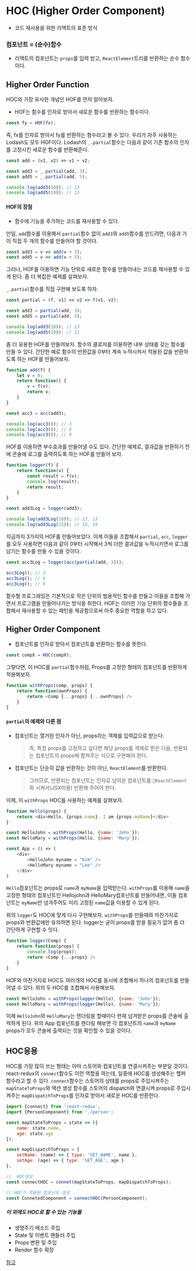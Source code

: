 # HOC (Higher Order Component)
- 코드 재사용을 위한 리액트의 표준 방식

### 컴포넌트 = (순수)함수
- 리액트의 컴포넌트는 `props`를 입력 받고, `ReactElement`트리를 반환하는 순수 함수이다.

## Higher Order Function
HOC와 가장 유사한 개념인 HOF를 먼저 알아보자.

- HOF는 함수를 인자로 받아서 새로운 함수를 반환하는 함수이다. 

```js
const fy = HOF(fx);
```

즉, fx를 인자로 받아서 fy를 반환하는 함수라고 볼 수 있다. 우리가 자주 사용하는 Lodash도 모두 HOF이다.
Lodash의 `_.partial`함수는 다음과 같이 기존 함수의 인자를 고정시킨 새로운 함수를 반환해준다.

```js
const add = (v1, v2) => v1 + v2;

const add3 = _.partial(add, 3);
const add5 = _.partial(add, 5);

console.log(add3(10)); // 13
console.log(add5(10)); // 15
```

#### HOF의 장점 
- 함수에 기능을 추가하는 코드를 재사용할 수 있다. 

만일, `add`함수를 이용해서 `partial`함수 없이 `add3`와 `add5`함수를 만드려면, 다음과 가이 직접 두 개의 함수를 만들어야 할 것이다.

```js
const add3 = v => add(v + 3);
const add5 = v => add(v + 5);
```

그러나, HOF를 이용하면 기능 단위로 새로운 함수를 만들어내는 코드를 재사용할 수 있게 된다.
좀 더 복잡한 예제를 살펴보자.

`_.partial`함수를 직접 구현해 보도록 하자. 

```js
const partial = (f, v1) => v2 => f(v1, v2);

const add3 = partial(add, 3);
const add5 = partial(add, 5);

console.log(add3(10)); // 13
console.log(add5(10)); // 15
```

좀 더 유용한 HOF를 만들어보자. 함수의 클로저를 이용하면 내부 상태를 갖는 함수를 만들 수 있다. 간단한 예로 함수의 반환값을 0부터 계속 누적시켜서 적용된 값을 반환하도록 하는 HOF를 만들어보자. 

```js
function add(f) {
	let v = 0; 
	return function() {
		v = f(v);
		return v;
	}
}

const acc3 = acc(add3);

console.log(acc3()); // 3
console.log(acc3()); // 6
console.log(acc3()); // 9
```

HOF를 이용하면 부수효과를 만들어낼 수도 있다. 간단한 예제로, 결과값을 반환하기 전에 콘솔에 로그를 출력하도록 하는 HOF를 만들어 보자.

```js
function logger(f) {
	return function(v) {
		const result = f(v);
		console.log(result);
		return result;
	}
}

const add3Log = logger(add3);

console.log(add3Log(10)); // 13, 13
console.log(add3Log(15)); // 18, 18
```

지금까지 3가지의 HOF를 만들어보았다. 이제 이들을 조합해서 `partial`, `acc`, `logger`를 모두 사용하면 다음과 같이 0부터 시작해서 3씩 더한 결과값을 누적시키면서 로그를 남기는 함수를 만들 수 있을 것이다.

```js
const acc3Log = logger(acc(partial(add, 3)));

acc3Log(); // 3
acc3Log(); // 6
acc3Log(); // 9
```

함수형 프로그래밍은 기본적으로 작은 단위의 범용적인 함수를 만들고 이들을 조합해 가면서 프로그램을 만들어나가는 방식을 취한다. HOF는 이러한 기능 단위의 함수들을 조합해서 재사용할 수 있는 패턴을 제공함으로써 아주 중요한 역할을 하고 있다.

## Higher Order Component
- 컴포넌트를 인자로 받아서 컴포넌트를 반환하는 함수를 뜻한다.

```js
const compX = HOC(compX);
```

그렇다면, 이 HOC를 `partial`함수처럼, Props를 고정한 형태의 컴포넌트를 반환하게 적용해보자.

```js
function withProps(comp, props) {
	return function(ownProps) {
		return <Comp {...props} {...ownProps} />
	}
}
```

#### `partial`의 예제와 다른 점
- 컴포넌트는 열거된 인자가 아닌, props라는 객체를 입력값으로 받는다.
	
	> 즉, 특정 props를 고정하고 싶다면 해당 props를 객체로 받은 다음, 반환되는 컴포넌트의 props에 합쳐주는 식으로 구현해야 한다.

- 컴포넌트는 단순히 값을 반환하는 것이 아닌, `ReactElement`를 반환한다.

	> 그러므로, 반환되는 컴포넌트는 인자로 넘어온 컴포넌트를 `ReactElement`화 시켜서(JSX이용) 반환해 주어야 한다.
	

이제, 이 `withProps` HOC를 사용하는 예제를 살펴보자.

```js
function Hello(props) {
	return <div>Hello, {props.name}. I am {props.myName}</div>
}

const HelloJohn = withProps(Hello, {name: 'John'});
const HelloMary = withProps(Hello, {name: 'Mary'});

const App = () => (
	<div>
		<HelloJohn myname = "Kim" />
		<HelloMary myname = "Lee" />
	</div>
)	
```	
`Hello`컴포넌트는 props로 `name`과 `myName`을 입력받는다. `withProps`를 이용해 `name`을 고정한 형태의 컴포넌트인 Hellojohn과 HelloMary컴포넌트를 만들어내면, 이들 컴포넌트는 `myName`만 넘겨주어도 미리 고정된 `name`값을 이용할 수 있게 된다.

위의 `logger`도 HOC에 맞게 다시 구현해보자. `withProps`를 만들때와 마찬가지로 props와 반환값에만 유의하면 된다. logger는 굳이 props를 받을 필요가 없어 좀 더 간단하게 구현할 수 잇다.

```js
function logger(Comp) {
	return function(props) {
		console.log(props);
		return <Comp {...props} />
	}
}	
```
HOF와 마찬가지로 HOC도 여러개의 HOC를 동시에 조합해서 하나의 컴포넌트를 만들어낼 수 있다. 위의 두 HOC를 조합해서 사용해보자.

```js
const HelloJohn = withProps(logger(Hello), {name: 'John'});
const HelloMary = withProps(logger(Hello), {name: 'Mary'});
```
이제 `HelloJohn`와 `HelloMary`는 렌더링을 할때마다 현재 넘겨받은 props를 콘솔에 출력하게 된다. 위의 App 컴포넌트를 렌더링 해보면 각 컴포넌트의 `name`과 `myName` props가 모두 콘솔에 출력되는 것을 확인할 수 있을 것이다.

## HOC응용
HOC를 가장 많이 쓰는 형태는 아마 스토어와 컴포넌트를 연결시켜주는 부분일 것이다. react-redux의 `connect`함수도 이런 역할을 하는데, 일종에 HOC를 생성해주는 헬퍼 함수라고 할 수 있다. 
`connect`함수는 스토어의 상태를 props로 주입시켜주는 `mapStateToProps`와 액션 생성 함수를 스토어의 dispatch와 연결시켜 props로 주입시켜주는 `mapDispatchToProps`를 인자로 받아서 새로운 HOC를 반환한다.

```js
import {connect} from 'react-redux';
import {PersonComponent} from './person';

const mapStateToProps = state => ({
	name: state.name,
	age: state.age
});

const mapDispatchToProps = {
	setName: (name) => { type: 'SET_NAME', name },
	setAge: (age) => { type: 'SET_AGE', age }
};

// 	HOC생성
const connectHOC = connet(mapStateToProps, mapDispatchToProps);

// HOC가 적용된 컴포넌트 생성
const ConnetedComponent = connectHOC(PersonComponent);
```

##### 이 외에도 HOC로 할 수 있는 기능들
- 생명주기 메소드 주입
- State 및 이벤트 핸들러 주입
- Props 변환 및 주입
- Render 함수 확장


[참고](https://meetup.toast.com/posts/137)
